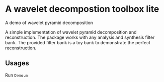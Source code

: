 # A wavelet decompostion toolbox lite
A demo of wavelet pyramid decomposition

A simple implementation of wavelet pyramid decomposition and reconstruction. The package works with any analysis and synthesis filter bank. The provided filter bank is a toy bank to demonstrate the perfect reconstruction.

## Usages
 Run ```Demo.m```
 
